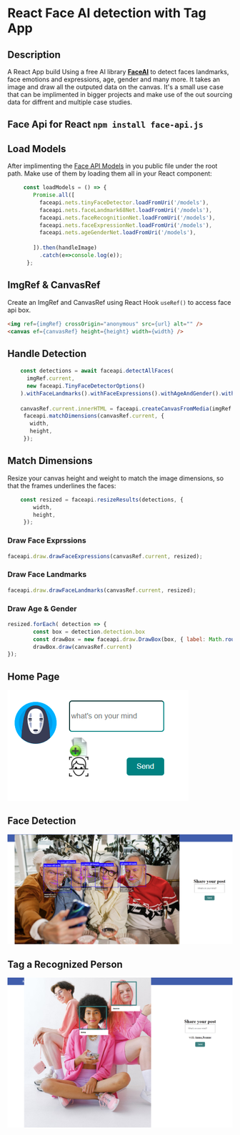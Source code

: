 # React Face AI detection with Tag App

## Description

A React App build Using a free AI library **[FaceAI](https://github.com/justadudewhohacks/face-api.js)** to detect faces landmarks, face emotions and expressions, age, gender and many more. It takes an image and draw all the outputed data on the canvas.
It's a small use case that can be implimented in bigger projects and make use of the out sourcing data for diffrent and multiple case studies.

## Face Api for React `npm install face-api.js`

## Load Models

After implimenting the [Face API Models](https://github.com/justadudewhohacks/face-api.js/weights) in you public file under the root path.
Make use of them by loading them all in your React component:

````javascript
     const loadModels = () => {
        Promise.all([
          faceapi.nets.tinyFaceDetector.loadFromUri('/models'),
          faceapi.nets.faceLandmark68Net.loadFromUri('/models'),
          faceapi.nets.faceRecognitionNet.loadFromUri('/models'),
          faceapi.nets.faceExpressionNet.loadFromUri('/models'),
          faceapi.nets.ageGenderNet.loadFromUri('/models'),
          
        ]).then(handleImage)
          .catch(e=>console.log(e));
      };
````

## ImgRef & CanvasRef

Create an ImgRef and CanvasRef using React Hook `useRef()` to access face api box.
```html
<img ref={imgRef} crossOrigin="anonymous" src={url} alt="" />
<canvas ef={canvasRef} height={height} width={width} />
```

## Handle Detection

````javascript
    const detections = await faceapi.detectAllFaces(
      imgRef.current, 
      new faceapi.TinyFaceDetectorOptions()
    ).withFaceLandmarks().withFaceExpressions().withAgeAndGender().withFaceDescriptors();
    
    canvasRef.current.innerHTML = faceapi.createCanvasFromMedia(imgRef.current);
     faceapi.matchDimensions(canvasRef.current, {
       width,
       height,
     });
````

## Match Dimensions

Resize your canvas height and weight to match the image dimensions, so that the frames underlines the faces:

````javascript
    const resized = faceapi.resizeResults(detections, {
        width,
        height,
     });
````

### Draw Face Exprssions

````javascript
faceapi.draw.drawFaceExpressions(canvasRef.current, resized);
````

### Draw Face Landmarks

````javascript
faceapi.draw.drawFaceLandmarks(canvasRef.current, resized);
````

### Draw Age & Gender

````javascript
resized.forEach( detection => {
        const box = detection.detection.box
        const drawBox = new faceapi.draw.DrawBox(box, { label: Math.round(detection.age) + " years old " + detection.gender })
        drawBox.draw(canvasRef.current)
});

````





## Home Page

![home](interface.png)

## Face Detection

![face](face.png)

## Tag a Recognized Person

![tag](tag.png)
